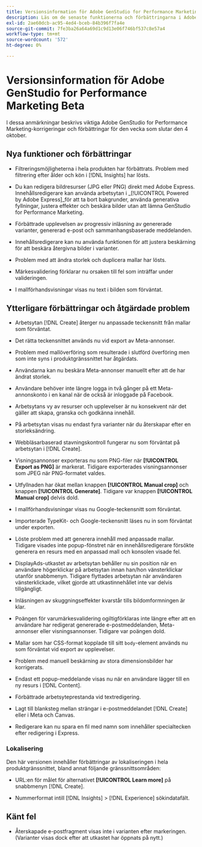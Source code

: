 ```yaml
---
title: Versionsinformation för Adobe GenStudio for Performance Marketing Beta
description: Läs om de senaste funktionerna och förbättringarna i Adobe GenStudio for Performance Marketing.
exl-id: 2ae60dcb-ac95-4ed4-bceb-84b396f7fa4e
source-git-commit: 7fe3ba26a64a69d1c9d13e06f746bf537c8e57a4
workflow-type: tm+mt
source-wordcount: '572'
ht-degree: 0%

---
```


# Versionsinformation för Adobe GenStudio for Performance Marketing Beta

I dessa anmärkningar beskrivs viktiga Adobe GenStudio for Performance Marketing-korrigeringar och förbättringar för den vecka som slutar den 4 oktober.

## Nya funktioner och förbättringar

* Filtreringsmöjligheterna i hela produkten har förbättrats. Problem med filtrering efter ålder och kön i [!DNL Insights] har lösts.  <!-- GS-1198 -->

* Du kan redigera bildresurser (JPG eller PNG) direkt med Adobe Express. Innehållsredigerare kan använda arbetsytan i _[!UICONTROL Powered by Adobe Express]_för att ta bort bakgrunder, använda generativa fyllningar, justera effekter och beskära bilder utan att lämna GenStudio for Performance Marketing. <!-- GS-4615 -->

* Förbättrade upplevelsen av progressiv inläsning av genererade varianter, genererad e-post och sammanhangsbaserade meddelanden. <!-- GS-4651 3062-->

* Innehållsredigerare kan nu använda funktionen för att justera beskärning för att beskära återgivna bilder i varianter. <!-- GS-2342 -->

* Problem med att ändra storlek och duplicera mallar har lösts. <!-- GS-4895 -->

* Märkesvalidering förklarar nu orsaken till fel som inträffar under valideringen.

* I mallförhandsvisningar visas nu text i bilden som förväntat. <!-- GS-5917 -->

## Ytterligare förbättringar och åtgärdade problem

* Arbetsytan [!DNL Create] återger nu anpassade teckensnitt från mallar som förväntat. <!-- GS-3415 -->

* Det rätta teckensnittet används nu vid export av Meta-annonser. <!-- GS-5875 -->

* Problem med mallöverföring som resulterade i slutförd överföring men som inte syns i produktgränssnittet har åtgärdats. <!-- GS-4815 5650-->

* Användarna kan nu beskära Meta-annonser manuellt efter att de har ändrat storlek. <!-- GS-5871 -->

* Användare behöver inte längre logga in två gånger på ett Meta-annonskonto i en kanal när de också är inloggade på Facebook. <!-- GS-3009 -->

* Arbetsytans vy av resurser och upplevelser är nu konsekvent när det gäller att skapa, granska och godkänna innehåll. <!-- GS-5877 -->

* På arbetsytan visas nu endast fyra varianter när du återskapar efter en storleksändring. <!-- GS-5869 -->

* Webbläsarbaserad stavningskontroll fungerar nu som förväntat på arbetsytan i [!DNL Create]. <!-- GS-5760 -->

* Visningsannonser exporteras nu som PNG-filer när **[!UICONTROL Export as PNG]** är markerat. Tidigare exporterades visningsannonser som JPEG när PNG-formatet valdes. <!-- GS-5545 -->

* Utfyllnaden har ökat mellan knappen **[!UICONTROL Manual crop]** och knappen **[!UICONTROL Generate]**. Tidigare var knappen **[!UICONTROL Manual crop]** delvis dold. <!-- GS-6084 -->

* I mallförhandsvisningar visas nu Google-teckensnitt som förväntat. <!-- GS-5946 -->

* Importerade TypeKit- och Google-teckensnitt läses nu in som förväntat under exporten. <!-- GS-5948 -->

* Löste problem med att generera innehåll med anpassade mallar. Tidigare visades inte popup-fönstret när en innehållsredigerare försökte generera en resurs med en anpassad mall och konsolen visade fel. <!-- GS-5262 -->

* DisplayAds-utkastet av arbetsytan behåller nu sin position när en användare högerklickar på arbetsytan innan han/hon vänsterklickar utanför snabbmenyn. Tidigare flyttades arbetsytan när användaren vänsterklickade, vilket gjorde att utkastinnehållet inte var delvis tillgängligt.  <!-- GS-5687 -->

* Inläsningen av skuggningseffekter kvarstår tills bildomformningen är klar.  <!-- GS-5811 -->

* Poängen för varumärkesvalidering ogiltigförklaras inte längre efter att en användare har redigerat genererade e-postmeddelanden, Meta-annonser eller visningsannonser. Tidigare var poängen dold. <!-- GS-5379 -->

* Mallar som har CSS-format kopplade till sitt `body`-element används nu som förväntat vid export av upplevelser. <!-- GS-5947 -->

* Problem med manuell beskärning av stora dimensionsbilder har korrigerats. <!-- GS-6039 -->

* Endast ett popup-meddelande visas nu när en användare lägger till en ny resurs i [!DNL Content]. <!-- GS-5020 -->

* Förbättrade arbetsyteprestanda vid textredigering.  <!-- GS-5118 -->

* Lagt till blanksteg mellan strängar i e-postmeddelandet [!DNL Create] eller i Meta och Canvas. <!-- GS-5019 -->

* Redigerare kan nu spara en fil med namn som innehåller specialtecken efter redigering i Express. <!-- GS-6131 -->

### Lokalisering

Den här versionen innehåller förbättringar av lokaliseringen i hela produktgränssnittet, bland annat följande gränssnittsområden:

* URL:en för målet för alternativet **[!UICONTROL Learn more]** på snabbmenyn [!DNL Create]. <!-- GS-5029 -->

* Nummerformat intill [!DNL Insights] > [!DNL Experience] sökindatafält. <!-- GS-4494 -->

## Känt fel

* Återskapade e-postfragment visas inte i varianten efter markeringen. (Varianter visas dock efter att utkastet har öppnats på nytt.) <!-- GS-5913 -->